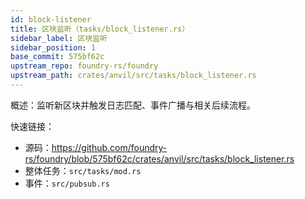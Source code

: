 ```yaml
---
id: block-listener
title: 区块监听（tasks/block_listener.rs）
sidebar_label: 区块监听
sidebar_position: 1
base_commit: 575bf62c
upstream_repo: foundry-rs/foundry
upstream_path: crates/anvil/src/tasks/block_listener.rs
---
```


概述：监听新区块并触发日志匹配、事件广播与相关后续流程。

快速链接：
- 源码：https://github.com/foundry-rs/foundry/blob/575bf62c/crates/anvil/src/tasks/block_listener.rs
- 整体任务：`src/tasks/mod.rs`
- 事件：`src/pubsub.rs`
